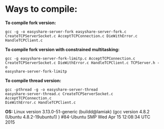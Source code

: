 <h1>Ways to compile:</h1>

<b>To compile fork version:</b>

<code>gcc -g -o easyshare-server-fork easyshare-server-fork.c CreateTCPServerSocket.c AcceptTCPConnection.c DieWithError.c HandleTCPClient.c </code>

<b>To compile fork version with constrained multitasking:</b>

<code>gcc -g easyshare-server-fork-limitp.c AcceptTCPConnection.c CreateTCPServerSocket.c DieWithError.c HandleTCPClient.c TCPServer.h -o easyshare-server-fork-limitp</code>

<b>To compile thread version:</b>

<code>gcc -pthread -g -o easyshare-server-thread easyshare-server-thread.c CreateTCPServerSocket.c AcceptTCPConnection.c DieWithError.c HandleTCPClient.c</code>

<b>OS:</b>
Linux version 3.13.0-51-generic (buildd@lamiak) 
(gcc version 4.8.2 (Ubuntu 4.8.2-19ubuntu1) ) #84-Ubuntu SMP Wed Apr 15 12:08:34 UTC 2015


